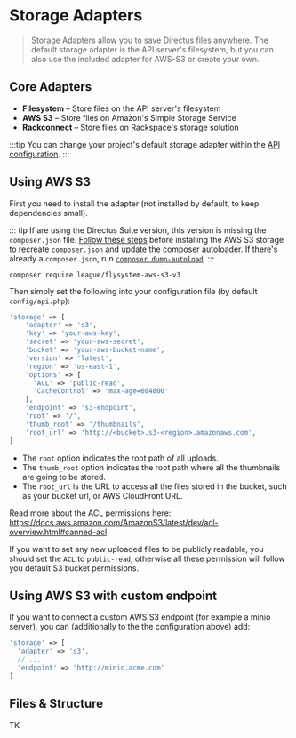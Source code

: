 # Storage Adapters

> Storage Adapters allow you to save Directus files anywhere. The default storage adapter is the API server's filesystem, but you can also use the included adapter for AWS-S3 or create your own.

## Core Adapters

* **Filesystem** – Store files on the API server's filesystem
* **AWS S3** – Store files on Amazon's Simple Storage Service
* **Rackconnect** – Store files on Rackspace's storage solution

:::tip
You can change your project's default storage adapter within the [API configuration](../advanced/api/configuration.html#storage).
:::

## Using AWS S3

First you need to install the adapter (not installed by default, to keep dependencies small).

::: tip
If are using the Directus Suite version, this version is missing the `composer.json` file. [Follow these steps](https://github.com/directus/api/issues/620#issuecomment-449905619) before installing the AWS S3 storage to recreate `composer.json` and update the composer autoloader. If there's already a `composer.json`, run [`composer dump-autoload`](https://getcomposer.org/doc/03-cli.md#dump-autoload-dumpautoload-).
:::

`composer require league/flysystem-aws-s3-v3`

Then simply set the following into your configuration file (by default `config/api.php`):

```php
'storage' => [
    'adapter' => 's3',
    'key' => 'your-aws-key',
    'secret' => 'your-aws-secret',
    'bucket' => 'your-aws-bucket-name',
    'version' => 'latest',
    'region' => 'us-east-1',
    'options' => [
      'ACL' => 'public-read',
      'CacheControl' => 'max-age=604800'
    ],
    'endpoint' => 's3-endpoint',
    'root' => '/',
    'thumb_root' => '/thumbnails',
    'root_url' => 'http://<bucket>.s3-<region>.amazonaws.com',
]
```

- The `root` option indicates the root path of all uploads.
- The `thumb_root` option indicates the root path where all the thumbnails are going to be stored.
- The `root_url` is the URL to access all the files stored in the bucket, such as your bucket url, or AWS CloudFront URL.

Read more  about the ACL permissions here: https://docs.aws.amazon.com/AmazonS3/latest/dev/acl-overview.html#canned-acl.

If you want to set any new uploaded files to be publicly readable, you should set the `ACL` to `public-read`, otherwise all these permission will follow you default S3 bucket permissions.

## Using AWS S3 with custom endpoint

If you want to connect a custom AWS S3 endpoint (for example a minio server), you can (additionally to the the configuration above) add:

```php
'storage' => [
  'adapter' => 's3',
  // ...
  'endpoint' => 'http://minio.acme.com'
]
```

## Files & Structure

TK

